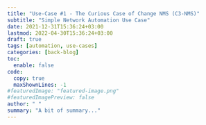 ```yaml
---
title: "Use-Case #1 - The Curious Case of Change NMS (C3-NMS)"
subtitle: "Simple Network Automation Use Case"
date: 2021-12-31T15:36:24+03:00
lastmod: 2022-04-30T15:36:24+03:00
draft: true
tags: [automation, use-cases]
categories: [back-blog]
toc:
  enable: false
code:
  copy: true
  maxShownLines: -1
#featuredImage: "featured-image.png"
#featuredImagePreview: false
author: " "
summary: "A bit of summary..."
---
```








